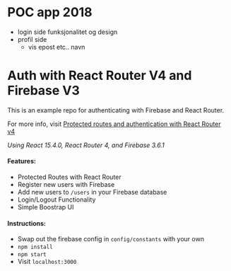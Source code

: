 # POC app 2018
- login side funksjonalitet og design
- profil side
	- vis epost etc.. navn
 

# Auth with React Router V4 and Firebase V3
This is an example repo for authenticating with Firebase and React Router.

For more info, visit [Protected routes and authentication with React Router v4](https://tylermcginnis.com/react-router-protected-routes-authentication/)

*Using React 15.4.0, React Router 4, and Firebase 3.6.1*

#### Features:
* Protected Routes with React Router
* Register new users with Firebase
* Add new users to ```/users``` in your Firebase database
* Login/Logout Functionality
* Simple Boostrap UI

#### Instructions:
* Swap out the firebase config in ```config/constants``` with your own
* ```npm install```
* ```npm start```
* Visit ```localhost:3000```
